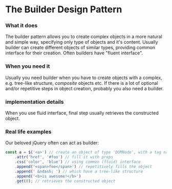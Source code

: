 # The Builder Design Pattern

### What it does
The builder pattern allows you to create complex objects in a more natural and
simple way, specifying only type of objects and it's content. Usually builder
can create different objects of similar types, providing common interface for
their creation. Often builders have "fluent interface".

### When you need it
Usually you need builder when you have to create objects with a complex, e.g.
tree-like structure, _composite_ objects etc. If there is a lot of optional
and/or repetitive steps in object creation, probably you also need a builder.

### implementation details
When you use fluid interface, final step usually retrieves the constructed
object.

### Real life examples
Our beloved jQuery often can act as builder:
```javascript
const a = $('<a>') // create an object of type 'DOMNode', with a tag name 'A'
	.attr('href', '#foo') // fill it with props
	.css('color', 'blue') // using common (fluid) interface
	.append('<span>foo</span>') // repetitively fills the object
	.append(' &ndash; ') // which have a tree-like structure
	.append('<b>is awesome!</b>')
	.get(0); // retrieves the constructed object
```

